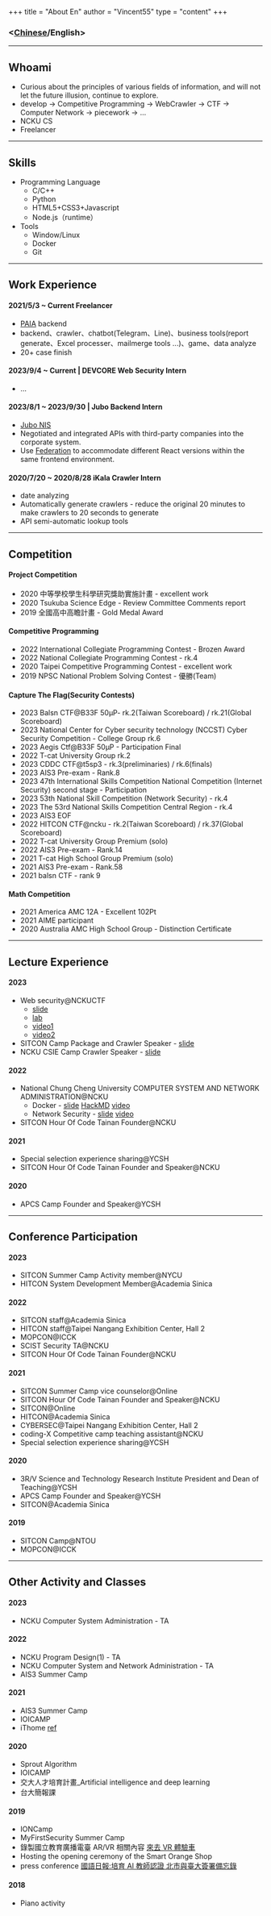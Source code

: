 +++
title = "About En"
author = "Vincent55"
type = "content"
+++

### <[Chinese](/about/)/English>

---

## Whoami

- Curious about the principles of various fields of information, and will not let the future illusion, continue to explore.
- develop -> Competitive Programming -> WebCrawler -> CTF -> Computer Network -> piecework -> ...
- NCKU CS
- Freelancer

---

## Skills

- Programming Language
  - C/C++
  - Python
  - HTML5+CSS3+Javascript
  - Node.js（runtime）
- Tools
  - Window/Linux
  - Docker
  - Git

---

## Work Experience

#### 2021/5/3 ~ Current Freelancer

- [PAIA](https://www.paia-arena.com/) backend
- backend、crawler、chatbot(Telegram、Line)、business tools(report generate、Excel processer、mailmerge tools
  ...)、game、data analyze
- 20+ case finish

#### 2023/9/4 ~ Current | DEVCORE Web Security Intern

- ...

#### 2023/8/1 ~ 2023/9/30 | Jubo Backend Intern

- [Jubo NIS](https://smc.jubo.health/login)
- Negotiated and integrated APIs with third-party companies into the corporate system.
- Use [Federation](https://webpack.js.org/concepts/module-federation/) to accommodate different React versions within the same frontend environment.

#### 2020/7/20 ~ 2020/8/28 iKala Crawler Intern

- date analyzing
- Automatically generate crawlers - reduce the original 20 minutes to make crawlers to 20 seconds to generate
- API semi-automatic lookup tools

---

## Competition

#### Project Competition

- 2020 中等學校學生科學研究獎助實施計畫 - excellent work
- 2020 Tsukuba Science Edge - Review Committee Comments report
- 2019 全國高中高瞻計畫 - Gold Medal Award

#### Competitive Programming

- 2022 International Collegiate Programming Contest - Brozen Award
- 2022 National Collegiate Programming Contest - rk.4
- 2020 Taipei Competitive Programming Contest - excellent work
- 2019 NPSC National Problem Solving Contest - 優勝(Team)

#### Capture The Flag(Security Contests)

- 2023 Balsn CTF@B33F 50μP- rk.2(Taiwan Scoreboard) / rk.21(Global Scoreboard)
- 2023 National Center for Cyber security technology (NCCST) Cyber Security Competition - College Group rk.6
- 2023 Aegis Ctf@B33F 50μP - Participation Final
- 2022 T-cat University Group rk.2
- 2023 CDDC CTF@t5sp3 - rk.3(preliminaries) / rk.6(finals)
- 2023 AIS3 Pre-exam - Rank.8
- 2023 47th International Skills Competition National Competition (Internet Security) second stage - Participation
- 2023 53th National Skill Competition (Network Security) - rk.4
- 2023 The 53rd National Skills Competition Central Region - rk.4
- 2023 AIS3 EOF
- 2022 HITCON CTF@ncku - rk.2(Taiwan Scoreboard) / rk.37(Global Scoreboard)
- 2022 T-cat University Group Premium (solo)
- 2022 AIS3 Pre-exam - Rank.14
- 2021 T-cat High School Group Premium (solo)
- 2021 AIS3 Pre-exam - Rank.58
- 2021 balsn CTF - rank 9

#### Math Competition

- 2021 America AMC 12A - Excellent 102Pt
- 2021 AIME participant
- 2020 Australia AMC High School Group - Distinction Certificate

---

## Lecture Experience

#### 2023

- Web security@NCKUCTF
  - [slide](https://docs.google.com/presentation/d/166JfhVLOHxDrawfmEsgB8uBbMbFewqpU-Yr6GMoLHOI/edit?usp=sharing)
  - [lab](https://class.nckuctf.org/challenges)
  - [video1](https://youtu.be/N60VGmhfhy0?feature=shared)
  - [video2](TDA)
- SITCON Camp Package and Crawler Speaker - [slide](https://hackmd.io/@Vincent550102/BJhTDxIr3)
- NCKU CSIE Camp Crawler Speaker - [slide](https://hackmd.io/@Vincent550102/HJTdOItun)

#### 2022

- National Chung Cheng University COMPUTER SYSTEM AND NETWORK ADMINISTRATION@NCKU
  - Docker - [slide](https://docs.google.com/presentation/d/15qwWTJfuOgKpEVMHf_fyu3nVOyd2GlNZ8_qJKaysRcM/view) [HackMD](https://hackmd.io/@Vincent550102/ry2tg1wRF) [video](https://www.youtube.com/watch?v=J2fhTshCpCQ)
  - Network Security - [slide](https://docs.google.com/presentation/u/1/d/1iYX8sALwAOm-94LZR0PTYCPILWM8sZmOqB4ZGHvVWcI/view) [video](https://www.youtube.com/watch?v=RvnVv04oxsk)
- SITCON Hour Of Code Tainan Founder@NCKU

#### 2021

- Special selection experience sharing@YCSH
- SITCON Hour Of Code Tainan Founder and Speaker@NCKU

#### 2020

- APCS Camp Founder and Speaker@YCSH

---

## Conference Participation

#### 2023

- SITCON Summer Camp Activity member@NYCU
- HITCON System Development Member@Academia Sinica

#### 2022

- SITCON staff@Academia Sinica
- HITCON staff@Taipei Nangang Exhibition Center, Hall 2
- MOPCON@ICCK
- SCIST Security TA@NCKU
- SITCON Hour Of Code Tainan Founder@NCKU

#### 2021

- SITCON Summer Camp vice counselor@Online
- SITCON Hour Of Code Tainan Founder and Speaker@NCKU
- SITCON@Online
- HITCON@Academia Sinica
- CYBERSEC@Taipei Nangang Exhibition Center, Hall 2
- coding-X Competitive camp teaching assistant@NCKU
- Special selection experience sharing@YCSH

#### 2020

- 3R/V Science and Technology Research Institute President and Dean of Teaching@YCSH
- APCS Camp Founder and Speaker@YCSH
- SITCON@Academia Sinica

#### 2019

- SITCON Camp@NTOU
- MOPCON@ICCK

---

## Other Activity and Classes

#### 2023

- NCKU Computer System Administration - TA

#### 2022

- NCKU Program Design(1) - TA
- NCKU Computer System and Network Administration - TA
- AIS3 Summer Camp

#### 2021

- AIS3 Summer Camp
- IOICAMP
- iThome [ref](https://ithelp.ithome.com.tw/users/20134430/ironman/4307)

#### 2020

- Sprout Algorithm
- IOICAMP
- 交大人才培育計畫\_Artificial intelligence and deep learning
- 台大簡報課

#### 2019

- IONCamp
- MyFirstSecurity Summer Camp
- 錄製國立教育廣播電臺 AR/VR 相關內容 [來去 VR 體驗車](https://www.ner.gov.tw/program/5a83f4ebc5fd8a01e2df020c/5e0d82131c66c500063e98e0)
- Hosting the opening ceremony of the Smart Orange Shop
- press conference [國語日報:培育 AI 教師認證 北市與臺大簽署備忘錄](https://www.mdnkids.com/search_content.asp?Serial_NO=%20111631)

#### 2018

- Piano activity
